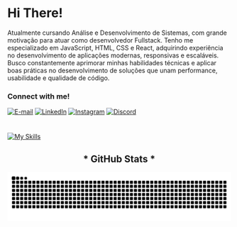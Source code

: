 # Hi There!

Atualmente cursando Análise e Desenvolvimento de Sistemas, com grande motivação para atuar como desenvolvedor Fullstack. Tenho me especializado em JavaScript, HTML, CSS e React, adquirindo experiência no desenvolvimento de aplicações modernas, responsivas e escaláveis. Busco constantemente aprimorar minhas habilidades técnicas e aplicar boas práticas no desenvolvimento de soluções que unam performance, usabilidade e qualidade de código.

<h3 align="left">Connect with me!</h3>

[![E-mail](https://img.shields.io/badge/-Email-000?style=for-the-badge&logo=microsoft-outlook&logoColor=FF00F6&color:FFF)](mailto:guiasilvac98@gmail.com)
[![LinkedIn](https://img.shields.io/badge/-LinkedIn-000?style=for-the-badge&logo=linkedin&logoColor=FF00F6&color:FFF)](https://www.linkedin.com/in/guilherme-silva-571847347/)
[![Instagram](https://img.shields.io/badge/-Instagram-000?style=for-the-badge&logo=instagram&logoColor=FF00F6&color:FFF)]()
[![Discord](https://img.shields.io/badge/Discord-000.svg?style=for-the-badge&logo=discord&logoColor=FF00F6&color:FFF)](https://discord.com/channels/@devguigs)

#
[![My Skills](https://skillicons.dev/icons?i=js,html,css,react,nodejs)](https://skillicons.dev)

<div style="text-align: center;" align="center">
  <h2>* GitHub Stats *</h2>

<picture align="center">
  <source media="(prefers-color-scheme: dark)" srcset="https://raw.githubusercontent.com/Dev-Guigs/Dev-Guigs/output/github-contribution-grid-snake-dark.svg">
  <source media="(prefers-color-scheme: light)" srcset="https://raw.githubusercontent.com/Dev-Guigs/Dev-Guigs/output/github-contribution-grid-snake-dark.svg">
  <img align="center" alt="github contribution grid snake animation" src="https://raw.githubusercontent.com/Dev-Guigs/Dev-Guigs/output/github-contribution-grid-snake.svg">
</picture>
